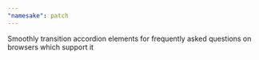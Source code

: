 ```yaml
---
"namesake": patch
---
```


Smoothly transition accordion elements for frequently asked questions on browsers which support it
